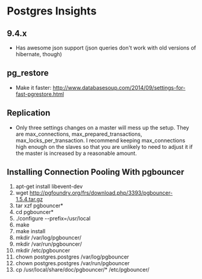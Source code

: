 Postgres Insights
=================

9.4.x
---

* Has awesome json support (json queries don't work with old versions of hibernate, though)

pg_restore
----------

* Make it faster: http://www.databasesoup.com/2014/09/settings-for-fast-pgrestore.html

Replication
-----------

* Only three settings changes on a master will mess up the setup. They are max_connections, max_prepared_transactions, max_locks_per_transaction. I recommend keeping max_connections high enough on the slaves so that you are unlikely to need to adjust it if the master is increased by a reasonable amount.

Installing Connection Pooling With pgbouncer
---------------------------------
1.	apt-get install libevent-dev
2.	wget  http://pgfoundry.org/frs/download.php/3393/pgbouncer-1.5.4.tar.gz 
3.	tar xzf pgbouncer*
4.	cd pgbouncer*
5.	./configure --prefix=/usr/local
6.	make
7.	make install
8.	mkdir /var/log/pgbouncer/
9.	mkdir /var/run/pgbouncer/
10.	mkdir /etc/pgbouncer
11.	chown postgres.postgres /var/log/pgbouncer
12.	chown postgres.postgres /var/run/pgbouncer
13.	cp /usr/local/share/doc/pgbouncer/* /etc/pgbouncer/

